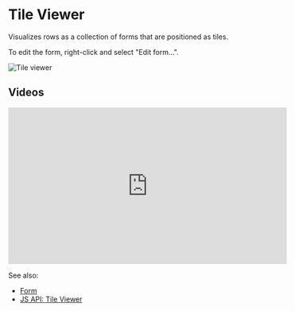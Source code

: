 <!-- TITLE: Tile Viewer -->
<!-- SUBTITLE: -->

# Tile Viewer

Visualizes rows as a collection of forms that are positioned as tiles.

To edit the form, right-click and select "Edit form...". 

![Tile viewer](../../uploads/gifs/tile-viewer.gif "Tile Viewer")

## Videos

<iframe width="560" height="315" src="https://www.youtube.com/embed/7MBXWzdC0-I?start=3199" frameborder="0" allow="accelerometer; autoplay; clipboard-write; encrypted-media; gyroscope; picture-in-picture" allowfullscreen></iframe>

See also:

* [Form](form.md)
* [JS API: Tile Viewer](https://public.datagrok.ai/js/samples/ui/viewers/tile-viewer)
